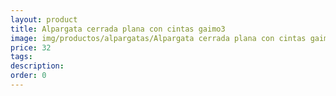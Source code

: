 ```yaml
---
layout: product
title: Alpargata cerrada plana con cintas gaimo3 
image: img/productos/alpargatas/Alpargata cerrada plana con cintas gaimo3 =32.webp
price: 32
tags: 
description: 
order: 0
---
```

